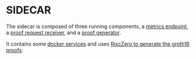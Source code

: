 # SIDECAR

The sidecar is composed of three running components, a [metrics endpoint](./metrics-endpoints/metrics.md), a [proof request receiver](./proof-request-receiver/proof-request-receiver.md), and a [proof generator](./proof-generator/proof-generator.md). 

It contains some [docker services](./docker-services/docker-services.md) and uses [RiscZero to generate the groth16 proofs](./groth16-proof-generation/groth16-proof-generation.md).
